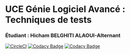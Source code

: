 # UCE Génie Logiciel Avancé : Techniques de tests
### Étudiant : Hicham BELGHITI ALAOUI-Alternant

[![CircleCI](https://circleci.com/gh/BelghitiAlaoui-Hicham/ceri-m1-test.svg?style=svg)](https://circleci.com/gh/BelghitiAlaoui-Hicham/ceri-m1-test)
[![Codacy Badge](https://api.codacy.com/project/badge/Grade/48fa6f9d52514cfca7aace0591335dcf)](https://www.codacy.com/app/BelghitiAlaoui-Hicham/ceri-m1-test?utm_source=github.com&amp;utm_medium=referral&amp;utm_content=BelghitiAlaoui-Hicham/ceri-m1-test&amp;utm_campaign=Badge_Grade)
[![Codacy Badge](https://api.codacy.com/project/badge/Coverage/48fa6f9d52514cfca7aace0591335dcf)](https://www.codacy.com/app/BelghitiAlaoui-Hicham/ceri-m1-test?utm_source=github.com&utm_medium=referral&utm_content=BelghitiAlaoui-Hicham/ceri-m1-test&utm_campaign=Badge_Coverage)
